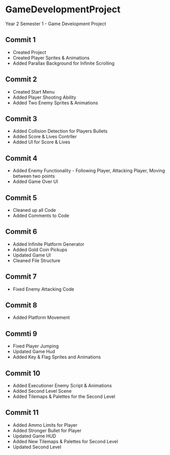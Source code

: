 # GameDevelopmentProject
Year 2 Semester 1 - Game Development Project


## Commit 1
- Created Project
- Created Player Sprites & Animations
- Added Parallax Background for Infinite Scrolling

## Commit 2
- Created Start Menu
- Added Player Shooting Ability
- Added Two Enemy Sprites & Animations

## Commit 3
- Added Collision Detection for Players Bullets
- Added Score & Lives Contrller
- Added UI for Score & Lives

## Commit 4
- Added Enemy Functionality - Following Player, Attacking Player, Moving between two points
- Added Game Over UI

## Commit 5
- Cleaned up all Code
- Added Comments to Code

## Commit 6
- Added Infinite Platform Generator
- Added Gold Coin Pickups
- Updated Game UI
- Cleaned File Structure

## Commit 7
- Fixed Enemy Attacking Code

## Commit 8
- Added Platform Movement

## Commti 9
- Fixed Player Jumping
- Updated Game Hud
- Added Key & Flag Sprites and Animations

## Commit 10
- Added Executioner Enemy Script & Animations
- Added Second Level Scene
- Added Tilemaps & Palettes for the Second Level

## Commit 11
- Added Ammo Limits for Player
- Added Stronger Bullet for Player
- Updated Game HUD
- Added New Tilemaps & Palettes for Second Level
- Updated Second Level
